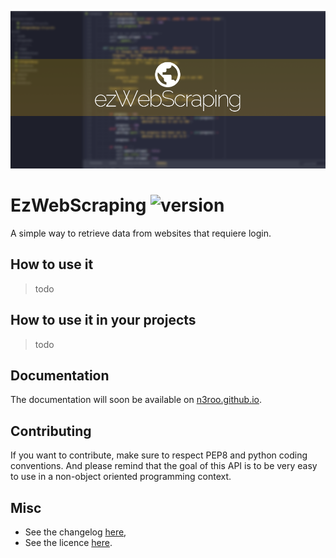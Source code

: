 ![EzWebScraping](images/EzWebScraping.png)

# EzWebScraping ![version](https://img.shields.io/badge/Version-1-green.svg)

A simple way to retrieve data from websites that requiere login.

## How to use it

> todo

## How to use it in your projects

> todo

## Documentation

The documentation will soon be available on [n3roo.github.io](https://n3roo.github.io/).

## Contributing

If you want to contribute, make sure to respect PEP8 and python coding conventions. And please remind that the goal of this API is to be very easy to use in a non-object oriented programming context.

## Misc

- See the changelog [here](CHANGELOG.md),
- See the licence [here](../LICENSE).